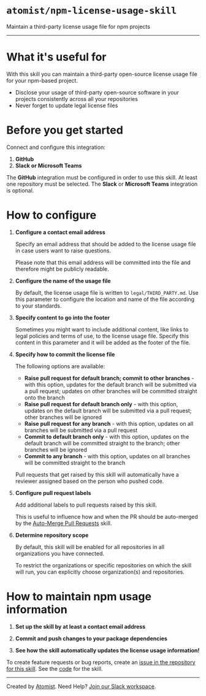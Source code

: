 # `atomist/npm-license-usage-skill`

<!---atomist-skill-description:start--->

Maintain a third-party license usage file for npm projects

<!---atomist-skill-description:end--->

---

<!---atomist-skill-readme:start--->

# What it's useful for

With this skill you can maintain a third-party open-source license usage file
for your npm-based project.

-   Disclose your usage of third-party open-source software in your projects
    consistently across all your repositories
-   Never forget to update legal license files

# Before you get started

Connect and configure this integration:

1. **GitHub**
1. **Slack or Microsoft Teams**

The **GitHub** integration must be configured in order to use this skill. At
least one repository must be selected. The **Slack** or **Microsoft Teams**
integration is optional.

# How to configure

1. **Configure a contact email address**

    Specify an email address that should be added to the license usage file in
    case users want to raise questions.

    Please note that this email address will be committed into the file and
    therefore might be publicly readable.

1. **Configure the name of the usage file**

    By default, the license usage file is written to `legal/THIRD_PARTY.md`. Use
    this parameter to configure the location and name of the file according to
    your standards.

1. **Specify content to go into the footer**

    Sometimes you might want to include additional content, like links to legal
    policies and terms of use, to the license usage file. Specify this content
    in this parameter and it will be added as the footer of the file.

1. **Specify how to commit the license file**

    The following options are available:

    - **Raise pull request for default branch; commit to other branches** - with
      this option, updates for the default branch will be submitted via a pull
      request; updates on other branches will be committed straight onto the
      branch
    - **Raise pull request for default branch only** - with this option, updates
      on the default branch will be submitted via a pull request; other branches
      will be ignored
    - **Raise pull request for any branch** - with this option, updates on all
      branches will be submitted via a pull request
    - **Commit to default branch only** - with this option, updates on the
      default branch will be committed straight to the branch; other branches
      will be ignored
    - **Commit to any branch** - with this option, updates on all branches will
      be committed straight to the branch

    Pull requests that get raised by this skill will automatically have a
    reviewer assigned based on the person who pushed code.

1. **Configure pull request labels**

    Add additional labels to pull requests raised by this skill.

    This is useful to influence how and when the PR should be auto-merged by the
    [Auto-Merge Pull Requests](https://go.atomist.com/catalog/skills/atomist/github-auto-merge-skill)
    skill.

1. **Determine repository scope**

    By default, this skill will be enabled for all repositories in all
    organizations you have connected.

    To restrict the organizations or specific repositories on which the skill
    will run, you can explicitly choose organization(s) and repositories.

# How to maintain npm usage information

1. **Set up the skill by at least a contact email address**

1. **Commit and push changes to your package dependencies**

1. **See how the skill automatically updates the license usage information!**

To create feature requests or bug reports, create an
[issue in the repository for this skill](https://github.com/atomist-skills/npm-license-usage-skill/issues).
See the [code](https://github.com/atomist-skills/npm-license-usage-skill) for
the skill.

<!---atomist-skill-readme:end--->

---

Created by [Atomist][atomist]. Need Help? [Join our Slack workspace][slack].

[atomist]: https://atomist.com/ "Atomist - How Teams Deliver Software"
[slack]: https://join.atomist.com/ "Atomist Community Slack"
